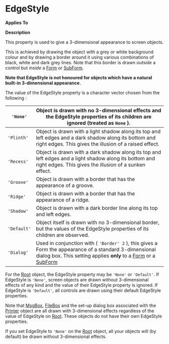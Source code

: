 




<h1 class="heading"><span class="name">EdgeStyle</span></h1>

**Applies To**


**Description**


This property is used to give a 3-dimensional appearance to screen objects.



This is achieved by drawing the object with a grey or white background colour
and by drawing a border around it using various combinations of black, white and
dark grey lines. Note that this border is drawn *outside* a control but *inside* a [Form](../a-z/form.md) or [SubForm](../a-z/subform.md).


**Note that EdgeStyle is not honoured for objects which have a natural
		built-in 3-dimensional appearance.**



The value of the EdgeStyle property is a character vector chosen from the
following :


| `'None'` | Object is drawn with no 3-dimensional effects and the EdgeStyle       properties of its children are ignored (treated as `None` ). |
| --- | ---  |
| `'Plinth'` | Object is drawn with a light shadow along its top and left edges and a       dark shadow along its bottom and right edges. This gives the illusion of a       raised effect. |
| `'Recess'` | Object is drawn with a dark shadow along its top and left edges and a       light shadow along its bottom and right edges. This gives the illusion of       a sunken effect. |
| `'Groove'` | Object is drawn with a border that has the appearance of a groove. |
| `'Ridge'` | Object is drawn with a border that has the appearance of a ridge. |
| `'Shadow'` | Object is drawn with a dark border line along its top and left edges. |
| `'Default'` | Object itself is drawn with no 3-dimensional border, but the values of       the EdgeStyle properties of its children are observed. |
| `'Dialog'` | Used in conjunction with ( `'Border' 2` ),       this gives a Form the appearance of a standard 3-dimensional dialog box.       This setting applies **only** to a [Form](../a-z/form.md) or a [SubForm](../a-z/subform.md) |



For the [Root](../a-z/root.md) object, the EdgeStyle property
may be `'None'` or `'Default'`.
If EdgeStyle is `'None'`, screen objects are
drawn without 3-dimensional effects of any kind and the value of their EdgeStyle
property is ignored. If EdgeStyle is `'Default'`,
all controls are drawn using their default EdgeStyle properties.


Note that [MsgBox](../a-z/msgbox.md), [FileBox](../a-z/filebox.md) and the set-up dialog box associated with the [Printer](../a-z/printer.md) object are all drawn with 3-dimensional effects regardless of the value of
EdgeStyle on [Root](../a-z/root.md). These objects do not have
their own EdgeStyle properties.


If you set EdgeStyle to `'None'` on the [Root](../a-z/root.md) object, all your objects will (by default) be drawn without 3-dimensional
effects.


